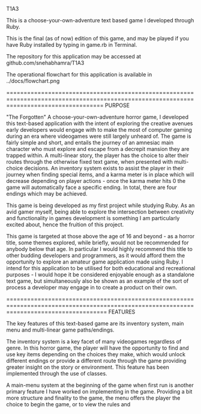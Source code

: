 T1A3

This is a choose-your-own-adventure text based game I developed through Ruby. 

This is the final (as of now) edition of this game, and may be played if you have Ruby installed by typing in game.rb in Terminal.

The repository for this application may be accessed at github.com/snehabhamra/T1A3

The operational flowchart for this application is available in ../docs/flowchart.png

========================================================================================================================================
PURPOSE

"The Forgotten" A choose-your-own-adventure horror game, I developed this text-based application with the intent of exploring the creative avenues early developers would engage with to make the most of computer gaming during an era where videogames were still largely unheard of. The game is fairly simple and short, and entails the journey of an amnesiac main character who must explore and escape from a decrepit mansion they are trapped within. A multi-linear story, the player has the choice to alter their routes through the otherwise fixed text game, when presented with multi-choice decisions. An inventory system exists to assist the player in their journey when finding special items, and a karma meter is in place which will decrease depending on player actions - once the karma meter hits 0 the game will automatically face a specific ending. In total, there are four endings which may be achieved. 

This game is being developed as my first project while studying Ruby. As an avid gamer myself, being able to explore the intersection between creativity and functionality in games development is something I am particularly excited about, hence the fruition of this project. 

This game is targeted at those above the age of 16 and beyond - as a horror title, some themes explored, while briefly, would not be recommended for anybody below that age. In particular I would highly recommend this title to other budding developers and programmers, as it would afford them the opportunity to explore an amateur game application made using Ruby. I intend for this application to be utilised for both educational and recreational purposes - I would hope it be considered enjoyable enough as a standalone text game, but simultaneously also be shown as an example of the sort of process a developer may engage in to create a product on their own.

=========================================================================================================================================
FEATURES

The key features of this text-based game are its inventory system, main menu and multi-linear game paths/endings.

The inventory system is a key facet of many videogames regardless of genre. In this horror game, the player will have the opportunity to find and use key items depending on the choices they make, which would unlock different endings or provide a different route through the game providing greater insight on the story or environment. This feature has been implemented through the use of classes.

A main-menu system at the beginning of the game when first run is another primary feature I have worked on implementing in the game. Providing a bit more structure and finality to the game, the menu offers the player the choice to begin the game, or to view the rules and 